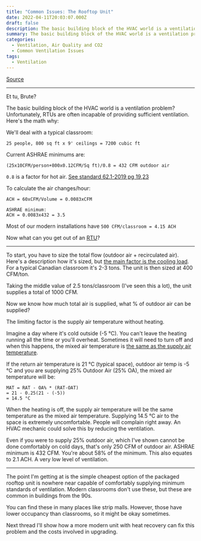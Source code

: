 ```yaml
---
title: "Common Issues: The Rooftop Unit"
date: 2022-04-11T20:03:07.000Z
draft: false
description: The basic building block of the HVAC world is a ventilation problem?
summary: The basic building block of the HVAC world is a ventilation problem?
categories:
  - Ventilation, Air Quality and CO2
  - Common Ventilation Issues
tags:
  - Ventilation
---
```

[Source](https://twitter.com/joeyfox85/status/1513608603277545474)

---

Et tu, Brute?

The basic building block of the HVAC world is a ventilation problem?
Unfortunately, RTUs are often incapable of providing sufficient ventilation. Here's the math why:

We'll deal with a typical classroom:
```
25 people, 800 sq ft x 9' ceilings = 7200 cubic ft
```

Current ASHRAE minimums are:
```
(25x10CFM/person+800x0.12CFM/Sq ft)/0.8 = 432 CFM outdoor air
```

`0.8` is a factor for hot air. [See standard 62.1-2019 pg 19,23](https://www.ashrae.org/technical-resources/standards-and-guidelines)

To calculate the air changes/hour:
```
ACH = 60xCFM/Volume = 0.0083xCFM

ASHRAE minimum:
ACH = 0.0083x432 = 3.5
```

Most of our modern installations have `500 CFM/classroom = 4.15 ACH`

Now what can you get out of an [RTU](/tweets/intro-to-rtu/)?

---

To start, you have to size the total flow (outdoor air + recirculated air). Here's a description how it's sized, but [the main factor is the cooling load](https://twitter.com/WBahnfleth/status/1503864258630754311). For a typical Canadian classroom it's 2-3 tons. The unit is then sized at 400 CFM/ton.

Taking the middle value of 2.5 tons/classroom (I've seen this a lot), the unit supplies a total of 1000 CFM.

Now we know how much total air is supplied, what % of outdoor air can be supplied?

The limiting factor is the supply air temperature without heating.

Imagine a day where it's cold outside (-5 °C). You can't leave the heating running all the time or you'll overheat. Sometimes it will need to turn off and when this happens, the mixed air temperature is [the same as the supply air temperature](/tweets/intro-to-rtu/).

If the return air temperature is 21 °C (typical space), outdoor air temp is -5 °C and you are supplying 25% Outdoor Air (25% OA), the mixed air temperature will be:
```
MAT = RAT - OA% * (RAT-OAT)
= 21 - 0.25(21 - (-5))
= 14.5 °C
```

When the heating is off, the supply air temperature will be the same temperature as the mixed air temperature. Supplying 14.5 °C air to the space is extremely uncomfortable. People will complain right away. An HVAC mechanic could solve this by reducing the ventilation. 

Even if you were to supply 25% outdoor air, which I've shown cannot be done comfortably on cold days, that's only 250 CFM of outdoor air. ASHRAE minimum is 432 CFM. You're about 58% of the minimum. This also equates to 2.1 ACH. A very low level of ventilation.

---

The point I'm getting at is the simple cheapest option of the packaged rooftop unit is nowhere near capable of comfortably supplying minimum standards of ventilation. Modern classrooms don't use these, but these are common in buildings from the 90s.

You can find these in many places like strip malls. However, those have lower occupancy than classrooms, so it might be okay sometimes.

Next thread I'll show how a more modern unit with heat recovery can fix this problem and the costs involved in upgrading.